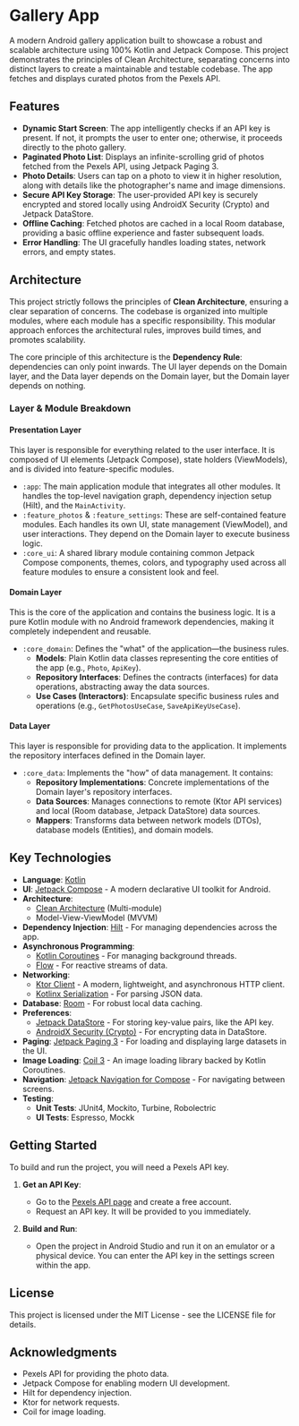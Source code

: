 # Gallery App

A modern Android gallery application built to showcase a robust and scalable architecture using 100% Kotlin and Jetpack Compose. This project demonstrates the principles of Clean Architecture, separating concerns into distinct layers to create a maintainable and testable codebase. The app fetches and displays curated photos from the Pexels API.

## Features

*   **Dynamic Start Screen**: The app intelligently checks if an API key is present. If not, it prompts the user to enter one; otherwise, it proceeds directly to the photo gallery.
*   **Paginated Photo List**: Displays an infinite-scrolling grid of photos fetched from the Pexels API, using Jetpack Paging 3.
*   **Photo Details**: Users can tap on a photo to view it in higher resolution, along with details like the photographer's name and image dimensions.
*   **Secure API Key Storage**: The user-provided API key is securely encrypted and stored locally using AndroidX Security (Crypto) and Jetpack DataStore.
*   **Offline Caching**: Fetched photos are cached in a local Room database, providing a basic offline experience and faster subsequent loads.
*   **Error Handling**: The UI gracefully handles loading states, network errors, and empty states.

## Architecture

This project strictly follows the principles of **Clean Architecture**, ensuring a clear separation of concerns. The codebase is organized into multiple modules, where each module has a specific responsibility. This modular approach enforces the architectural rules, improves build times, and promotes scalability.

The core principle of this architecture is the **Dependency Rule**: dependencies can only point inwards. The UI layer depends on the Domain layer, and the Data layer depends on the Domain layer, but the Domain layer depends on nothing.

### Layer & Module Breakdown

#### Presentation Layer
This layer is responsible for everything related to the user interface. It is composed of UI elements (Jetpack Compose), state holders (ViewModels), and is divided into feature-specific modules.
*   `:app`: The main application module that integrates all other modules. It handles the top-level navigation graph, dependency injection setup (Hilt), and the `MainActivity`.
*   `:feature_photos` & `:feature_settings`: These are self-contained feature modules. Each handles its own UI, state management (ViewModel), and user interactions. They depend on the Domain layer to execute business logic.
*   `:core_ui`: A shared library module containing common Jetpack Compose components, themes, colors, and typography used across all feature modules to ensure a consistent look and feel.

#### Domain Layer
This is the core of the application and contains the business logic. It is a pure Kotlin module with no Android framework dependencies, making it completely independent and reusable.
*   `:core_domain`: Defines the "what" of the application—the business rules.
    *   **Models**: Plain Kotlin data classes representing the core entities of the app (e.g., `Photo`, `ApiKey`).
    *   **Repository Interfaces**: Defines the contracts (interfaces) for data operations, abstracting away the data sources.
    *   **Use Cases (Interactors)**: Encapsulate specific business rules and operations (e.g., `GetPhotosUseCase`, `SaveApiKeyUseCase`).

#### Data Layer
This layer is responsible for providing data to the application. It implements the repository interfaces defined in the Domain layer.
*   `:core_data`: Implements the "how" of data management. It contains:
    *   **Repository Implementations**: Concrete implementations of the Domain layer's repository interfaces.
    *   **Data Sources**: Manages connections to remote (Ktor API services) and local (Room database, Jetpack DataStore) data sources.
    *   **Mappers**: Transforms data between network models (DTOs), database models (Entities), and domain models.

## Key Technologies

*   **Language**: [Kotlin](https://kotlinlang.org/)
*   **UI**: [Jetpack Compose](https://developer.android.com/jetpack/compose) - A modern declarative UI toolkit for Android.
*   **Architecture**:
    *   [Clean Architecture](https://blog.cleancoder.com/uncle-bob/2012/08/13/the-clean-architecture.html) (Multi-module)
    *   Model-View-ViewModel (MVVM)
*   **Dependency Injection**: [Hilt](https://developer.android.com/training/dependency-injection/hilt-android) - For managing dependencies across the app.
*   **Asynchronous Programming**:
    *   [Kotlin Coroutines](https://kotlinlang.org/docs/coroutines-overview.html) - For managing background threads.
    *   [Flow](https://kotlinlang.org/docs/flow.html) - For reactive streams of data.
*   **Networking**:
    *   [Ktor Client](https://ktor.io/docs/client-create-new-application.html) - A modern, lightweight, and asynchronous HTTP client.
    *   [Kotlinx Serialization](https://github.com/Kotlin/kotlinx.serialization) - For parsing JSON data.
*   **Database**: [Room](https://developer.android.com/training/data-storage/room) - For robust local data caching.
*   **Preferences**:
    *   [Jetpack DataStore](https://developer.android.com/topic/libraries/architecture/datastore) - For storing key-value pairs, like the API key.
    *   [AndroidX Security (Crypto)](https://developer.android.com/topic/security/data) - For encrypting data in DataStore.
*   **Paging**: [Jetpack Paging 3](https://developer.android.com/topic/libraries/architecture/paging/v3-overview) - For loading and displaying large datasets in the UI.
*   **Image Loading**: [Coil 3](https://coil-kt.github.io/coil/) - An image loading library backed by Kotlin Coroutines.
*   **Navigation**: [Jetpack Navigation for Compose](https://developer.android.com/jetpack/compose/navigation) - For navigating between screens.
*   **Testing**:
    *   **Unit Tests**: JUnit4, Mockito, Turbine, Robolectric
    *   **UI Tests**: Espresso, Mockk

## Getting Started

To build and run the project, you will need a Pexels API key.

1.  **Get an API Key**:
    *   Go to the [Pexels API page](https://www.pexels.com/api/) and create a free account.
    *   Request an API key. It will be provided to you immediately.

2.  **Build and Run**:
    *   Open the project in Android Studio and run it on an emulator or a physical device. You can enter the API key in the settings screen within the app.

## License

This project is licensed under the MIT License - see the LICENSE file for details.

## Acknowledgments

*   Pexels API for providing the photo data.
*   Jetpack Compose for enabling modern UI development.
*   Hilt for dependency injection.
*   Ktor for network requests.
*   Coil for image loading.